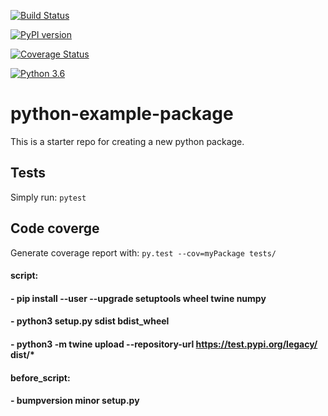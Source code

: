 [![Build Status](https://travis-ci.org/iiddoo/python-sample-package.svg?branch=master)](https://travis-ci.org/iiddoo/python-sample-package)

[![PyPI version](https://badge.fury.io/py/python-sample-package.svg)](https://badge.fury.io/py/python-sample-package)

[![Coverage Status](https://coveralls.io/repos/github/iiddoo/python-sample-package/badge.svg?branch=dev)](https://coveralls.io/github/iiddoo/python-sample-package?branch=dev)

[![Python 3.6](https://img.shields.io/badge/python-3.6-blue.svg)](https://www.python.org/downloads/release/python-360/)


# python-example-package

This is a starter repo for creating a new python package.

## Tests

Simply run: `pytest`


## Code coverge

Generate coverage report with: `py.test --cov=myPackage tests/`

####  script:
####    - pip install --user --upgrade setuptools wheel twine numpy
####    - python3 setup.py sdist bdist_wheel
####    - python3 -m twine upload --repository-url https://test.pypi.org/legacy/ dist/*
####  before_script:
####    - bumpversion minor setup.py